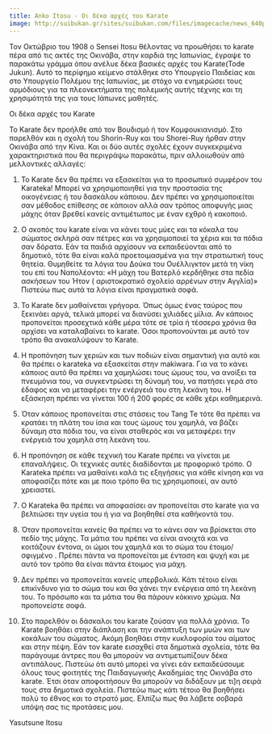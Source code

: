 ```yaml
---
title: Anko Itosu - Οι δέκα αρχές του Karate
image: http://suibukan.gr/sites/suibukan.com/files/imagecache/news_640px/anko-itosu-with-students.jpg
---
```


Τον Οκτώβριο του 1908 ο Sensei Itosu θέλοντας να προωθήσει το karate πέρα από τις ακτές της Οκινάβα, στην καρδιά της Ιαπωνίας, έγραψε το παρακάτω γράμμα όπου ανέλυε δέκα βασικές αρχές του Karate(Tode Jukun). Αυτό το περίφημο κείμενο στάλθηκε στο Υπουργείο Παιδείας και στο Υπουργείο Πολέμου της Ιαπωνίας, με στόχο να ενημερώσει τους αρμόδιους για τα πλεονεκτήματα της πολεμικής αυτής τέχνης και τη χρησιμότητά της για τους Ιάπωνες μαθητές.

Οι δέκα αρχές του Karate
<!--more-->
Το Karate δεν προήλθε από τον Βουδισμό ή τον Κομφουκιανισμό. Στο παρελθόν και η σχολή του Shorin-Ruy και του Shorei-Ruy ήρθαν στην Οκινάβα από την Κίνα. Και οι δύο αυτές σχολές έχουν συγκεκριμένα χαρακτηριστικά που θα περιγράψω παρακάτω, πριν αλλοιωθούν από μελλοντικές αλλαγές:

1.	Το Karate δεν θα πρέπει να εξασκείται για το προσωπικό συμφέρον του Karateka! Μπορεί να χρησιμοποιηθεί για την προστασία της οικογένειας ή του δασκάλου κάποιου. Δεν πρέπει να χρησιμοποιείται σαν μέθοδος επίθεσης σε κάποιον αλλά σαν τρόπος αποφυγής μιας μάχης όταν βρεθεί κανείς αντιμέτωπος με έναν εχθρό ή κακοποιό.

2.	Ο σκοπός του karate είναι να κάνει τους μύες και τα κόκαλα του σώματος σκληρά σαν πέτρες και να χρησιμοποιεί τα χέρια και τα πόδια σαν δόρατα. Εάν τα παιδιά αρχίσουν να εκπαιδεύονται από το δημοτικό, τότε θα είναι καλά προετοιμασμένα για την στρατιωτική τους θητεία. Θυμηθείτε τα λόγια του Δούκα του Ουέλλιγκτον μετά τη νίκη του επί του Ναπολέοντα: «Η μάχη του Βατερλό κερδήθηκε στα πεδία ασκήσεων του Ήτον ( αριστοκρατικό σχολείο αρρένων στην Αγγλία)» Πιστεύω πως αυτά τα λόγια είναι πραγματικά σοφά.

3.	Το Karate δεν μαθαίνεται γρήγορα. Όπως όμως ένας ταύρος που ξεκινάει αργά, τελικά μπορεί να διανύσει χιλιάδες μίλια. Αν κάποιος προπονείται προσεχτικά κάθε μέρα τότε σε τρία ή τέσσερα χρόνια θα αρχίσει να καταλαβαίνει το karate. Όσοι προπονούνται με αυτό τον τρόπο θα ανακαλύψουν το Karate.

4.	Η προπόνηση των χεριών και των ποδιών είναι σημαντική για αυτό και θα πρέπει ο karateka να εξασκείται στην makiwara. Για να το κάνει κάποιος αυτό θα πρέπει να χαμηλώσει τους ώμους του, να ανοίξει τα πνευμόνια του, να συγκεντρώσει τη δύναμή του, να πατήσει γερά στο έδαφος και να μεταφέρει την ενέργειά του στη λεκάνη του. Η εξάσκηση πρέπει να γίνεται 100 ή 200 φορές σε κάθε χέρι καθημερινά.

5.	Όταν κάποιος προπονείται στις στάσεις του Tang Te τότε θα πρέπει να κρατάει τη πλάτη του ίσια και τους ώμους του χαμηλά, να βάζει δύναμη στα πόδια του, να είναι σταθερός και να μεταφέρει την ενέργειά του χαμηλά στη λεκάνη του.

6.	Η προπόνηση σε κάθε τεχνική του Karate πρέπει να γίνεται με επαναλήψεις. Οι τεχνικές αυτές διαδίδονται με προφορικό τρόπο. Ο Karateka πρέπει να μαθαίνει καλά τις εξηγήσεις για κάθε κίνηση και να αποφασίζει πότε και με ποιο τρόπο θα τις χρησιμοποιεί, αν αυτό χρειαστεί.

7.	Ο Karateka θα πρέπει να αποφασίσει αν προπονείται στο karate για να βελτιώσει την υγεία του ή για να βοηθηθεί στα καθήκοντά του.

8.	Όταν προπονείται κανείς θα πρέπει να το κάνει σαν να βρίσκεται στο πεδίο της μάχης. Τα μάτια του πρέπει να είναι ανοιχτά και να κοιτάζουν έντονα, οι ώμοι του χαμηλά και το σώμα του έτοιμο/σφιγμένο . Πρέπει πάντα να προπονείται με ένταση και ψυχή και με αυτό τον τρόπο θα είναι πάντα έτοιμος για μάχη.

9.	Δεν πρέπει να προπονείται κανείς υπερβολικά. Κάτι τέτοιο είναι επικίνδυνο για το σώμα του και θα χάνει την ενέργεια από τη λεκάνη του. Το πρόσωπο και τα μάτια του θα πάρουν κόκκινο χρώμα. Να προπονείστε σοφά.

10.	Στο παρελθόν οι δάσκαλοι του karate ζούσαν για πολλά χρόνια. Το Karate βοηθάει στην διάπλαση και την ανάπτυξη των μυών και των κοκάλων του σώματος. Ακόμη βοηθάει στην κυκλοφορία του αίματος και στην πέψη. Εάν τον karate εισαχθεί στα δημοτικά σχολεία, τότε θα παράγουμε άντρες που θα μπορούν να αντιμετωπίζουν δέκα αντιπάλους. Πιστεύω ότι αυτό μπορεί να γίνει εάν εκπαιδεύσουμε όλους τους φοιτητές της Παιδαγωγικής Ακαδημίας της Οκινάβα στο karate. Έτσι όταν αποφοιτήσουν θα μπορούν να διδάξουν με τι]η σειρά τους στα δημοτικά σχολεία. Πιστεύω πως κάτι τέτοιο θα βοηθήσει πολύ το έθνος και το στρατό μας. Ελπίζω πως θα λάβετε σοβαρά υπόψη σας τις προτάσεις μου.

Yasutsune Itosu